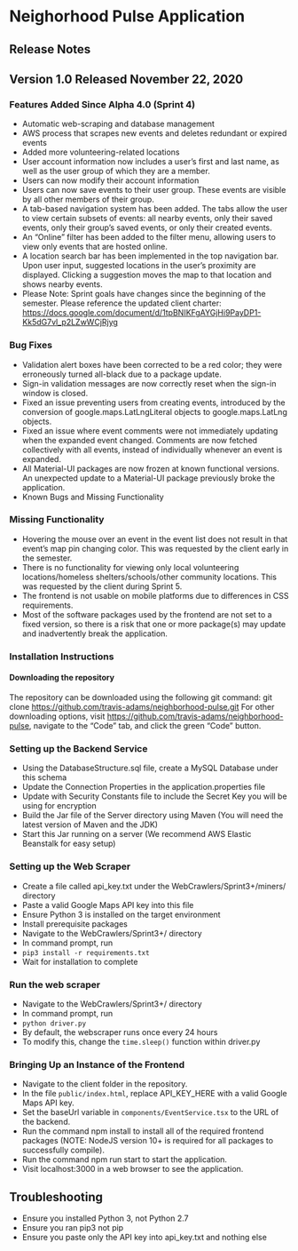 # Neighorhood Pulse Application
## Release Notes
## Version 1.0 Released November 22, 2020
### Features Added Since Alpha 4.0 (Sprint 4)
* Automatic web-scraping and database management
* AWS process that scrapes new events and deletes redundant or expired events
* Added more volunteering-related locations
* User account information now includes a user’s first and last name, as well as the user group of which they are a member.
* Users can now modify their account information
* Users can now save events to their user group. These events are visible by all other members of their group.
* A tab-based navigation system has been added. The tabs allow the user to view certain subsets of events: all nearby events, only their saved events, only their group’s saved events, or only their created events.
* An “Online” filter has been added to the filter menu, allowing users to view only events that are hosted online.
* A location search bar has been implemented in the top navigation bar. Upon user input, suggested locations in the user’s proximity are displayed. Clicking a suggestion moves the map to that location and shows nearby events.
* Please Note: Sprint goals have changes since the beginning of the semester. Please reference the updated client charter: https://docs.google.com/document/d/1tpBNIKFgAYGjHi9PayDP1-Kk5dG7vl_p2LZwWCjRjyg
### Bug Fixes
* Validation alert boxes have been corrected to be a red color; they were erroneously turned all-black due to a package update.
* Sign-in validation messages are now correctly reset when the sign-in window is closed.
* Fixed an issue preventing users from creating events, introduced by the conversion of google.maps.LatLngLiteral objects to google.maps.LatLng objects.
* Fixed an issue where event comments were not immediately updating when the expanded event changed. Comments are now fetched collectively with all events, instead of individually whenever an event is expanded.
* All Material-UI packages are now frozen at known functional versions. An unexpected update to a Material-UI package previously broke the application.
* Known Bugs and Missing Functionality
### Missing Functionality
* Hovering the mouse over an event in the event list does not result in that event’s map pin changing color. This was requested by the client early in the semester.
* There is no functionality for viewing only local volunteering locations/homeless shelters/schools/other community locations. This was requested by the client during Sprint 5.
* The frontend is not usable on mobile platforms due to differences in CSS requirements.
* Most of the software packages used by the frontend are not set to a fixed version, so there is a risk that one or more package(s) may update and inadvertently break the application.
### Installation Instructions
#### Downloading the repository
The repository can be downloaded using the following git command:
git clone https://github.com/travis-adams/neighborhood-pulse.git
For other downloading options, visit https://github.com/travis-adams/neighborhood-pulse, navigate to the “Code” tab, and click the green “Code” button.
### Setting up the Backend Service
* Using the DatabaseStructure.sql file, create a MySQL Database under this schema
* Update the Connection Properties in the application.properties file
* Update with Security Constants file to include the Secret Key you will be using for encryption
* Build the Jar file of the Server directory using Maven (You will need the latest version of Maven and the JDK)
* Start this Jar running on a server (We recommend AWS Elastic Beanstalk for easy setup)
### Setting up the Web Scraper
* Create a file called api_key.txt under the WebCrawlers/Sprint3+/miners/ directory
* Paste a valid Google Maps API key into this file
* Ensure Python 3 is installed on the target environment
* Install prerequisite packages
* Navigate to the WebCrawlers/Sprint3+/ directory
* In command prompt, run
* `pip3 install -r requirements.txt`
* Wait for installation to complete 
### Run the web scraper
* Navigate to the WebCrawlers/Sprint3+/ directory
* In command prompt, run
* `python driver.py`
* By default, the webscraper runs once every 24 hours
* To modify this, change the `time.sleep()` function within driver.py
### Bringing Up an Instance of the Frontend
* Navigate to the client folder in the repository.
* In the file `public/index.html`, replace API_KEY_HERE with a valid Google Maps API key.
* Set the baseUrl variable in `components/EventService.tsx` to the URL of the backend.
* Run the command npm install to install all of the required frontend packages (NOTE: NodeJS version 10+ is required for all packages to successfully compile).
* Run the command  npm run start to start the application.
* Visit localhost:3000 in a web browser to see the application.


## Troubleshooting
* Ensure you installed Python 3, not Python 2.7
* Ensure you ran pip3 not pip  
* Ensure you paste only the API key into api_key.txt and nothing else
